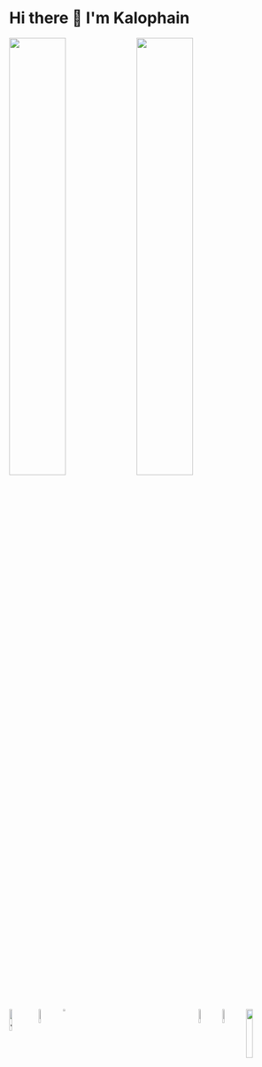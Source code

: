 # Hi there 👋  I'm Kalophain 

<img align="left" width="45%" src="https://github-readme-stats.vercel.app/api?username=kalophain14&show_icons=true&theme=radical" />
<img align="left" width="45%" src="https://github-readme-stats.vercel.app/api/top-langs/?username=kalophain14&layout=compact" />

<img align="left" width="10%" alt="JavaScript" src="https://img.shields.io/badge/javascript-%23323330.svg?style=for-the-badge&logo=javascript&logoColor=%23F7DF1E" />
<img align="left" width="8%" alt="Python" src="https://img.shields.io/badge/python-3670A0?style=for-the-badge&logo=python&logoColor=ffdd54" />
<img align="left" alt="C" width="3%" src="https://img.shields.io/badge/c-%2300599C.svg?style=for-the-badge&logo=c&logoColor=white" />

<img align="right" width="15%" src="https://img.shields.io/badge/Visual%20Studio%20Code-0078d7.svg?style=for-the-badge&logo=visual-studio-code&logoColor=white" />
<img align="right" width="8%" src="https://img.shields.io/badge/NeoVim-%2357A143.svg?&style=for-the-badge&logo=neovim&logoColor=white" />
<img align="right" width="8%" src="https://img.shields.io/badge/Twitter-%231DA1F2.svg?style=for-the-badge&logo=Twitter&logoColor=white" />
